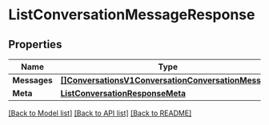 # ListConversationMessageResponse

## Properties

Name | Type | Description | Notes
------------ | ------------- | ------------- | -------------
**Messages** | [**[]ConversationsV1ConversationConversationMessage**](conversations.v1.conversation.conversation_message.md) |  | [optional] 
**Meta** | [**ListConversationResponseMeta**](ListConversationResponse_meta.md) |  | [optional] 

[[Back to Model list]](../README.md#documentation-for-models) [[Back to API list]](../README.md#documentation-for-api-endpoints) [[Back to README]](../README.md)


